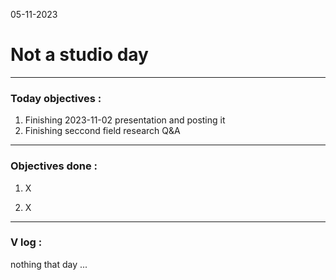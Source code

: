 05-11-2023
# Not a studio day

---

### Today objectives :
1. Finishing 2023-11-02 presentation and posting it
2. Finishing seccond field research Q&A

---

### Objectives done : 

1. X

2. X


---

### V log :

nothing that day ...